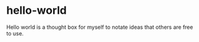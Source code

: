 # hello-world
Hello world is a thought box for myself to notate ideas that others are free to use. 
